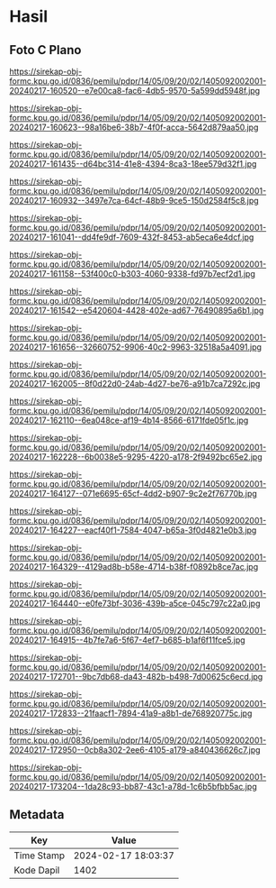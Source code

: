 # Hasil

## Foto C Plano

https://sirekap-obj-formc.kpu.go.id/0836/pemilu/pdpr/14/05/09/20/02/1405092002001-20240217-160520--e7e00ca8-fac6-4db5-9570-5a599dd5948f.jpg

https://sirekap-obj-formc.kpu.go.id/0836/pemilu/pdpr/14/05/09/20/02/1405092002001-20240217-160623--98a16be6-38b7-4f0f-acca-5642d879aa50.jpg

https://sirekap-obj-formc.kpu.go.id/0836/pemilu/pdpr/14/05/09/20/02/1405092002001-20240217-161435--d64bc314-41e8-4394-8ca3-18ee579d32f1.jpg

https://sirekap-obj-formc.kpu.go.id/0836/pemilu/pdpr/14/05/09/20/02/1405092002001-20240217-160932--3497e7ca-64cf-48b9-9ce5-150d2584f5c8.jpg

https://sirekap-obj-formc.kpu.go.id/0836/pemilu/pdpr/14/05/09/20/02/1405092002001-20240217-161041--dd4fe9df-7609-432f-8453-ab5eca6e4dcf.jpg

https://sirekap-obj-formc.kpu.go.id/0836/pemilu/pdpr/14/05/09/20/02/1405092002001-20240217-161158--53f400c0-b303-4060-9338-fd97b7ecf2d1.jpg

https://sirekap-obj-formc.kpu.go.id/0836/pemilu/pdpr/14/05/09/20/02/1405092002001-20240217-161542--e5420604-4428-402e-ad67-76490895a6b1.jpg

https://sirekap-obj-formc.kpu.go.id/0836/pemilu/pdpr/14/05/09/20/02/1405092002001-20240217-161656--32660752-9906-40c2-9963-32518a5a4091.jpg

https://sirekap-obj-formc.kpu.go.id/0836/pemilu/pdpr/14/05/09/20/02/1405092002001-20240217-162005--8f0d22d0-24ab-4d27-be76-a91b7ca7292c.jpg

https://sirekap-obj-formc.kpu.go.id/0836/pemilu/pdpr/14/05/09/20/02/1405092002001-20240217-162110--6ea048ce-af19-4b14-8566-6171fde05f1c.jpg

https://sirekap-obj-formc.kpu.go.id/0836/pemilu/pdpr/14/05/09/20/02/1405092002001-20240217-162228--6b0038e5-9295-4220-a178-2f9492bc65e2.jpg

https://sirekap-obj-formc.kpu.go.id/0836/pemilu/pdpr/14/05/09/20/02/1405092002001-20240217-164127--071e6695-65cf-4dd2-b907-9c2e2f76770b.jpg

https://sirekap-obj-formc.kpu.go.id/0836/pemilu/pdpr/14/05/09/20/02/1405092002001-20240217-164227--eacf40f1-7584-4047-b65a-3f0d4821e0b3.jpg

https://sirekap-obj-formc.kpu.go.id/0836/pemilu/pdpr/14/05/09/20/02/1405092002001-20240217-164329--4129ad8b-b58e-4714-b38f-f0892b8ce7ac.jpg

https://sirekap-obj-formc.kpu.go.id/0836/pemilu/pdpr/14/05/09/20/02/1405092002001-20240217-164440--e0fe73bf-3036-439b-a5ce-045c797c22a0.jpg

https://sirekap-obj-formc.kpu.go.id/0836/pemilu/pdpr/14/05/09/20/02/1405092002001-20240217-164915--4b7fe7a6-5f67-4ef7-b685-b1af6f11fce5.jpg

https://sirekap-obj-formc.kpu.go.id/0836/pemilu/pdpr/14/05/09/20/02/1405092002001-20240217-172701--9bc7db68-da43-482b-b498-7d00625c6ecd.jpg

https://sirekap-obj-formc.kpu.go.id/0836/pemilu/pdpr/14/05/09/20/02/1405092002001-20240217-172833--21faacf1-7894-41a9-a8b1-de768920775c.jpg

https://sirekap-obj-formc.kpu.go.id/0836/pemilu/pdpr/14/05/09/20/02/1405092002001-20240217-172950--0cb8a302-2ee6-4105-a179-a840436626c7.jpg

https://sirekap-obj-formc.kpu.go.id/0836/pemilu/pdpr/14/05/09/20/02/1405092002001-20240217-173204--1da28c93-bb87-43c1-a78d-1c6b5bfbb5ac.jpg


## Metadata

| Key        | Value               |
| ---------- | ------------------- |
| Time Stamp | 2024-02-17 18:03:37 |
| Kode Dapil | 1402                |



